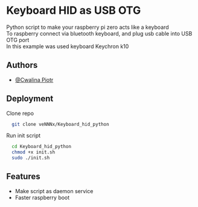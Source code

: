 # Keyboard HID as USB OTG

Python script to make your raspberry pi zero acts like a keyboard \
To raspberry connect via bluetooth keyboard, and plug usb cable into USB OTG port \
In this example was used keyboard Keychron k10


## Authors

- [@Cwalina Piotr](https://github.com/veNNNx)


## Deployment

Clone repo

```bash
  git clone veNNNx/Keyboard_hid_python
```

Run init script
```bash
  cd Keyboard_hid_python
  chmod +x init.sh
  sudo ./init.sh
```

## Features

- Make script as daemon service
- Faster raspberry boot

